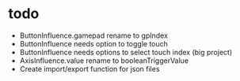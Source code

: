# todo
- ButtonInfluence.gamepad rename to gpIndex
- ButtonInfluence needs option to toggle touch
- ButtonInfluence needs options to select touch index (big project)
- AxisInfluence.value rename to booleanTriggerValue
- Create import/export function for json files